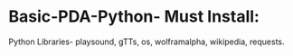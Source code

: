 # Basic-PDA-Python- Must Install:
Python Libraries- playsound, gTTs, os, wolframalpha, wikipedia, requests.
